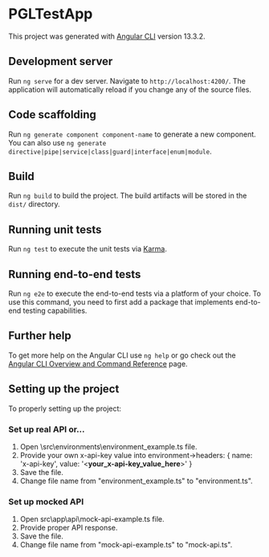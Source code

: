 # PGLTestApp

This project was generated with [Angular CLI](https://github.com/angular/angular-cli) version 13.3.2.

## Development server

Run `ng serve` for a dev server. Navigate to `http://localhost:4200/`. The application will automatically reload if you change any of the source files.

## Code scaffolding

Run `ng generate component component-name` to generate a new component. You can also use `ng generate directive|pipe|service|class|guard|interface|enum|module`.

## Build

Run `ng build` to build the project. The build artifacts will be stored in the `dist/` directory.

## Running unit tests

Run `ng test` to execute the unit tests via [Karma](https://karma-runner.github.io).

## Running end-to-end tests

Run `ng e2e` to execute the end-to-end tests via a platform of your choice. To use this command, you need to first add a package that implements end-to-end testing capabilities.

## Further help

To get more help on the Angular CLI use `ng help` or go check out the [Angular CLI Overview and Command Reference](https://angular.io/cli) page.

## Setting up the project

To properly setting up the project:

### Set up real API or...
1. Open \src\environments\environment_example.ts file. 
2. Provide your own x-api-key value into environment->headers:
    {
        name: 'x-api-key',
        value: '<**your_x-api-key_value_here**>'
    }
3. Save the file.
4. Change file name from "environment_example.ts" to "environment.ts".

### Set up mocked API
1. Open src\app\api\mock-api-example.ts file.
2. Provide proper API response.
3. Save the file.
4. Change file name from "mock-api-example.ts" to "mock-api.ts".